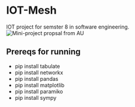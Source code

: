 # IOT-Mesh
IOT project for semster 8 in software engineering.
![Mini-project propsal from AU](https://i.imgur.com/iNKRYIo.png)

## Prereqs for running ##

- pip install tabulate
- pip install networkx
- pip install pandas
- pip install matplotlib
- pip install paramiko
- pip install sympy
